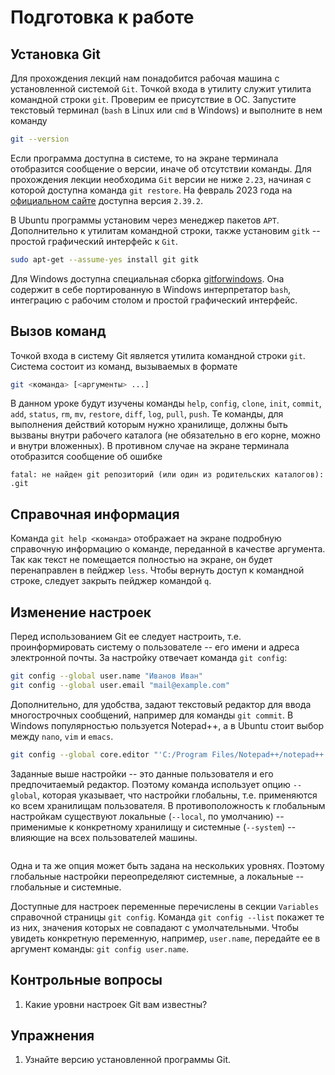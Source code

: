 # Подготовка к работе


## Установка Git

<!-- Проверка и установка Git -->
Для прохождения лекций нам понадобится рабочая машина с установленной системой `Git`.
Точкой входа в утилиту служит утилита командной строки `git`.
Проверим ее присутствие в ОС.
Запустите текстовый терминал (`bash` в Linux или `cmd` в Windows) и выполните в нем команду
``` bash
git --version
```
Если программа доступна в системе, то на экране терминала отобразится сообщение о версии, иначе об отсутствии команды.
Для прохождения лекции необходима `Git` версии не ниже `2.23`, начиная с которой доступна команда `git restore`.
На февраль 2023 года на [официальном сайте](https://git-scm.org) доступна версия `2.39.2`.

<!-- Установка Git в Ubuntu и Windows -->
В Ubuntu программы установим через менеджер пакетов `APT`.
Дополнительно к утилитам командной строки, также установим `gitk` -- простой графический интерфейс к `Git`.
``` bash
sudo apt-get --assume-yes install git gitk
```

Для Windows доступна специальная сборка [gitforwindows](https://gitforwindows.org/).
Она содержит в себе портированную в Windows интерпретатор `bash`, интеграцию с рабочим столом и простой графический интерфейс.

<!-- https://github.com/jesseduffield/lazygit -->


## Вызов команд

Точкой входа в систему Git является утилита командной строки `git`.
Система состоит из команд, вызываемых в формате
``` bash
git <команда> [<аргументы> ...]
```
В данном уроке будут изучены команды `help`, `config`, `clone`, `init`, `commit`, `add`, `status`, `rm`, `mv`, `restore`, `diff`, `log`, `pull`, `push`.
Те команды, для выполнения действий которым нужно хранилище, должны быть вызваны внутри рабочего каталога (не обязательно в его корне, можно и внутри вложенных).
В противном случае на экране терминала отобразится сообщение об ошибке
``` text
fatal: не найден git репозиторий (или один из родительских каталогов): .git
```


## Справочная информация

Команда `git help <команда>` отображает на экране подробную справочную информацию о команде, переданной в качестве аргумента.
Так как текст не помещается полностью на экране, он будет перенаправлен в пейджер `less`.
Чтобы вернуть доступ к командной строке, следует закрыть пейджер командой `q`.


## Изменение настроек

Перед использованием Git ее следует настроить, т.е. проинформировать систему о пользователе -- его имени и адреса электронной почты.
За настройку отвечает команда `git config`:

``` bash
git config --global user.name "Иванов Иван"
git config --global user.email "mail@example.com"
```

Дополнительно, для удобства, задают текстовый редактор для ввода многострочных сообщений, например для команды `git commit`.
В Windows популярностью пользуется Notepad++, а в Ubuntu стоит выбор между `nano`, `vim` и `emacs`.
``` bash
git config --global core.editor "'C:/Program Files/Notepad++/notepad++.exe' -multiInst -notabbar -nosession -noPlugin"
```

<!-- Уровни настроек -->
Заданные выше настройки -- это данные пользователя и его предпочитаемый редактор.
Поэтому команда использует опцию `--global`, которая указывает, что настройки глобальны, т.е. применяются ко всем хранилищам пользователя.
В противоположность к глобальным настройкам существуют локальные (`--local`, по умолчанию) -- применимые к конкретному хранилищу и системные (`--system`) -- влияющие на всех пользователей машины.

```{figure} images/ConfigLevels.png
```

Одна и та же опция может быть задана на нескольких уровнях.
Поэтому глобальные настройки переопределяют системные, а локальные -- глобальные и системные.

<!-- Просмотр настроек -->
Доступные для настроек переменные перечислены в секции `Variables` справочной страницы `git config`.
Команда `git config --list` покажет те из них, значения которых не совпадают с умолчательными.
Чтобы увидеть конкретную переменную, например, `user.name`, передайте ее в аргумент команды: `git config user.name`.


## Контрольные вопросы

1. Какие уровни настроек Git вам известны?


## Упражнения

1. Узнайте версию установленной программы Git.

